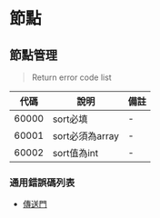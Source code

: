 # 節點

## 節點管理
> Return error code list

| 代碼   | 說明 | 備註 |
| ------ | -------------------------------- | ------ |
| 60000  | sort必填| - |
| 60001  | sort必須為array| - |
| 60002  | sort值為int| - |

### 通用錯誤碼列表
* [傳送門](https://github.com/3rdpay/AppCMS-API/blob/master/Modules/Base/Document/error.md)
